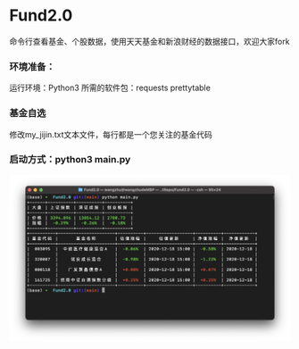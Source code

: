 # Fund2.0
命令行查看基金、个股数据，使用天天基金和新浪财经的数据接口，欢迎大家fork

### 环境准备：
运行环境：Python3 
所需的软件包：requests prettytable
### 基金自选
修改my_jijin.txt文本文件，每行都是一个您关注的基金代码
### 启动方式：python3 main.py
![效果图](https://github.com/JS-WangZhu/Fund2.0/blob/main/%E6%95%88%E6%9E%9C%E5%9B%BE.jpg)
